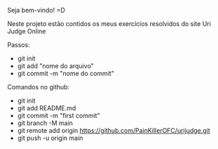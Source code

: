 Seja bem-vindo! =D

Neste projeto estão contidos os meus exercícios resolvidos do site Uri Judge Online

Passos:
- git init
- git add "nome do arquivo"
- git commit -m "nome do commit"


Comandos no github:

- git init
- git add README.md
- git commit -m "first commit"
- git branch -M main
- git remote add origin https://github.com/PainKillerOFC/urijudge.git
- git push -u origin main